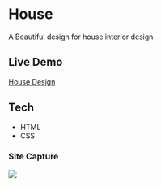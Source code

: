 # House
A Beautiful design for house interior design

## Live Demo
[House Design](https://house-design.vercel.app/)

## Tech
- HTML
- CSS

### Site Capture

<img src="https://user-images.githubusercontent.com/92605303/188532676-d1786b46-6c0e-4822-9e5c-9cd6ee96249a.png">
